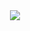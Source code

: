 <div align="center">
        <img src="https://metrics.lecoq.io/Mafia-7777?base.repositories=0&languages=1&isocalendar=1&followup=1">
  </a>
</div>
